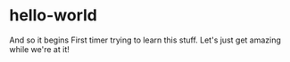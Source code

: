 # hello-world
And so it begins
First timer trying to learn this stuff.
Let's just get amazing while we're at it!
